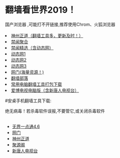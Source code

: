 # 翻墙看世界2019！
<div>国产浏览器 ,可能打不开链接,推荐使用Chrom、火狐浏览器</div>
<div><BR></div>
<li><font class="ws11"><a href="https://github.com/Synchunk/www/blob/master/README.md#2" title="" target="_blank">神州正道（翻墙工具多，更新及时！）</a></font></li>
  
<li><font class="ws11"><a href="https://github.com/gfw-breaker/banned-news/blob/master/README.md" title="" target="_blank">禁闻聚合</a></font></li  
<UL>
<li><font class="ws11"><a href="http://zh9.epizy.com/" title="" target="_blank">禁闻精选（含动态网）</a></font></li  
<UL>  
<li><font class="ws11"><a href="http://4455.gq/" title="" target="_blank">动态网1</a></font></li  
<UL>   
<li><font class="ws11"><a href="https://x.co/3999" title="" target="_blank">动态网2</a></font></li  
<UL>
<li><font class="ws11"><a href="http://t.cn/Efx2adY" title="" target="_blank">动态网3</a></font></li 
<UL>    
<li><font class="ws11"><a href="https://github.com/oGate2/oGate/blob/master/README.md" title="" target="_blank">网门(海量资源！)</a></font></li>
<li><font class="ws11"><a href="https://github.com/osurf/osurf/blob/master/README.md" title="" target="_blank">翻墙部落</a></font></li>
<li><font class="ws11"><a href="https://raw.githubusercontent.com/xifulinmen/mingming/master/tool.zip" title="" target="_blank">常用电脑翻墙工具打包下载</a></font></li>
<li><font class="ws11"><a href="https://raw.githubusercontent.com/osurf/osurf/master/iPPOTV.rar" title="" target="_blank">爱博电视电脑版（含新唐人电视台）</a></font></li>

</UL>
<p><a </p>
</UL>
#安桌手机翻墙工具下载:
<div>绝无病毒！若杀毒软件误报,不要管它,或关闭杀毒软件 </div>
<div><BR></div>
<UL>
<li><font class="ws11"><a href="https://raw.githubusercontent.com/zh99/fanqiang/master/um.apk?raw=true" title="" target="_blank">无界一点通4.6</a></font></li>
<li><font class="ws11"><a href="https://raw.githubusercontent.com/oGate2/up/master/oGate.ap?raw=true" title="" target="_blank">网门</a></font></li>
<li><font class="ws11"><a href="https://raw.githubusercontent.com/SzzdOgate/update/master/extras/SzzdOgate.apk?raw=true" title="" target="_blank">神州正道</a></font></li>
  <li><font class="ws11"><a href="https://raw.githubusercontent.com/dtw9/jyg/master/jyg.apk?raw=true" title="" target="_blank">聚源阁</a></font></li>
<li><font class="ws11"><a href="https://raw.githubusercontent.com/osurf/osurf/master/iNTD_TV.apk?raw=true" title="" target="_blank">新唐人电视台</a></font></li>
</UL>


